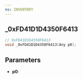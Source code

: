 ```yaml
---
ns: INVENTORY
---
```

## _0xFD41D1D4350F6413

```c
// 0xFD41D1D4350F6413
void _0xFD41D1D4350F6413(Any p0);
```

## Parameters
* **p0**:

